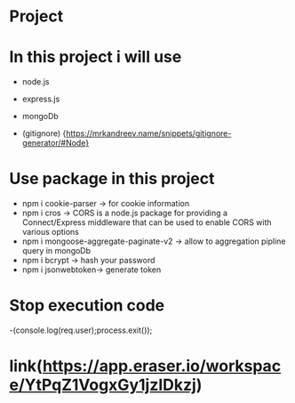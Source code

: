 # Project 
# In this project i will use 
- node.js
- express.js
- mongoDb

- (gitignore) {https://mrkandreev.name/snippets/gitignore-generator/#Node}

# Use package in this project
- npm i cookie-parser -> for cookie information
- npm i cros -> CORS is a node.js package for providing a Connect/Express middleware that can be used to enable CORS with various options
- npm i mongoose-aggregate-paginate-v2 -> allow to aggregation pipline query in mongoDb
- npm i bcrypt  -> hash your password 
- npm i jsonwebtoken-> generate token

# Stop execution code
-(console.log(req.user);process.exit());

# link(https://app.eraser.io/workspace/YtPqZ1VogxGy1jzIDkzj)
